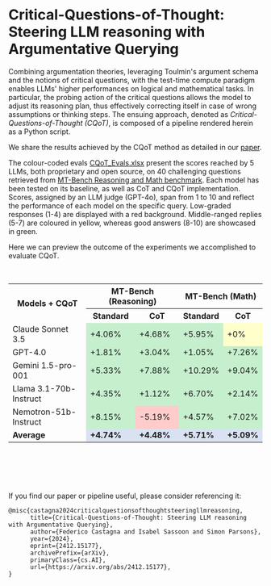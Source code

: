 # Critical-Questions-of-Thought: Steering LLM reasoning with Argumentative Querying

Combining argumentation theories, leveraging Toulmin's argument schema and the notions of critical questions, with the test-time compute paradigm enables LLMs' higher performances on logical and mathematical tasks. In particular, the probing action of the critical questions allows the model to adjust its reasoning plan, thus effectively correcting itself in case of wrong assumptions or thinking steps. The ensuing approach, denoted as _Critical-Questions-of-Thought (CQoT)_, is composed of a pipeline rendered herein as a Python script.  



We share the results achieved by the CQoT method as detailed in our [paper](https://arxiv.org/abs/2412.15177).

The colour-coded evals [CQoT_Evals.xlsx](CQoT_Evals.xlsx) present the scores reached by 5 LLMs, both proprietary and open source, on 40 challenging questions retrieved from [MT-Bench Reasoning and Math benchmark](https://huggingface.co/datasets/HuggingFaceH4/mt_bench_prompts). Each model has been tested on its baseline, as well as CoT and CQoT implementation. Scores, assigned by an LLM judge (GPT-4o), span from 1 to 10 and reflect the performance of each model on the specific query. Low-graded responses (1-4) are displayed with a red background. Middle-ranged replies (5-7) are coloured in yellow, whereas good answers (8-10) are showcased in green.



Here we can preview the outcome of the experiments we accomplished to evaluate CQoT. 

<br>

<table>
  <tr>
    <th rowspan="2">Models + CQoT</th>
    <th colspan="2">MT-Bench (Reasoning)</th>
    <th colspan="2">MT-Bench (Math)</th>
  </tr>
  <tr>
    <th>Standard</th>
    <th>CoT</th>
    <th>Standard</th>
    <th>CoT</th>
  </tr>
  <tr>
    <td>Claude Sonnet 3.5</td>
    <td style="background-color:#c6efce;">+4.06%</td>
    <td style="background-color:#c6efce;">+4.68%</td>
    <td style="background-color:#c6efce;">+5.95%</td>
    <td style="background-color:#ffffcc;">+0%</td>
  </tr>
  <tr>
    <td>GPT-4.0</td>
    <td style="background-color:#c6efce;">+1.81%</td>
    <td style="background-color:#c6efce;">+3.04%</td>
    <td style="background-color:#c6efce;">+1.05%</td>
    <td style="background-color:#c6efce;">+7.26%</td>
  </tr>
  <tr>
    <td>Gemini 1.5-pro-001</td>
    <td style="background-color:#c6efce;">+5.33%</td>
    <td style="background-color:#c6efce;">+7.88%</td>
    <td style="background-color:#c6efce;">+10.29%</td>
    <td style="background-color:#c6efce;">+9.04%</td>
  </tr>
  <tr>
    <td>Llama 3.1-70b-Instruct</td>
    <td style="background-color:#c6efce;">+4.35%</td>
    <td style="background-color:#c6efce;">+1.12%</td>
    <td style="background-color:#c6efce;">+6.70%</td>
    <td style="background-color:#c6efce;">+2.14%</td>
  </tr>
  <tr>
    <td>Nemotron-51b-Instruct</td>
    <td style="background-color:#c6efce;">+8.15%</td>
    <td style="background-color:#ffcccc;">-5.19%</td>
    <td style="background-color:#c6efce;">+4.57%</td>
    <td style="background-color:#c6efce;">+7.02%</td>
  </tr>
  <tr>
    <td><b>Average</b></td>
    <td style="background-color:#d9e2f3;"><b>+4.74%</b></td>
    <td style="background-color:#d9e2f3;"><b>+4.48%</b></td>
    <td style="background-color:#d9e2f3;"><b>+5.71%</b></td>
    <td style="background-color:#d9e2f3;"><b>+5.09%</b></td>
  </tr>
</table>


<br><br>
--------------------------------------------------------------------
If you find our paper or pipeline useful, please consider referencing it:
```
@misc{castagna2024criticalquestionsofthoughtsteeringllmreasoning,
      title={Critical-Questions-of-Thought: Steering LLM reasoning with Argumentative Querying}, 
      author={Federico Castagna and Isabel Sassoon and Simon Parsons},
      year={2024},
      eprint={2412.15177},
      archivePrefix={arXiv},
      primaryClass={cs.AI},
      url={https://arxiv.org/abs/2412.15177}, 
}
